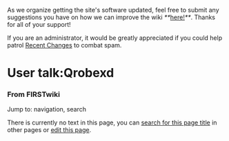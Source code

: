 As we organize getting the site's software updated, feel free to submit any
suggestions you have on how we can improve the wiki
_**_[here!](/index.php/User:Hallry/Suggestions "User:Hallry/Suggestions"
)_**_. Thanks for all of your support!

If you are an administrator, it would be greatly appreciated if you could help
patrol [Recent Changes](/index.php/Special:Recentchanges
"Special:Recentchanges" ) to combat spam.

# User talk:Qrobexd

### From FIRSTwiki

Jump to: navigation, search

There is currently no text in this page, you can [search for this page
title](/index.php/Special:Search/Qrobexd "Special:Search/Qrobexd" ) in other
pages or [edit this
page](http://www.firstwiki.net/index.php?title=User_talk:Qrobexd&action=edit
"http://www.firstwiki.net/index.php?title=User_talk:Qrobexd&action=edit" ).

